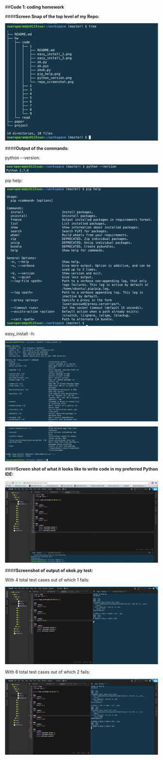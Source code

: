 ##**Code 1: coding homework**

####**Screen Snap of the top level of my Repo:**

![repo_screenshot](repo_screenshot.png)

####**Output of the commands:**

python --version:

![python_version](python_version.png)


pip help:

![pip_help](pip_help.png)


easy_install -h:

![easy_install_1](easy_install_1.png)

![easy_install_2](easy_install_2.png)


####**Screen shot of what it looks like to write code in my preferred Python IDE:**

![sample_ide](sample_ide.png)

####**Screenshot of output of okok.py test:**

With 4 total test cases out of which 1 fails:

![output_1](output_1.png)

With 6 total test cases out of which 2 fails:

![output_2](output_2.png)